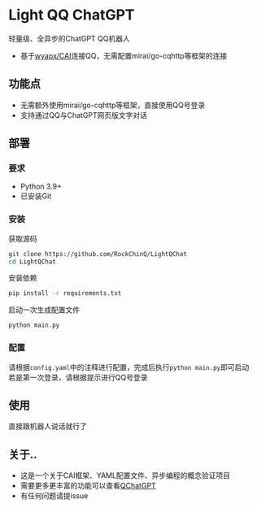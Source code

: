 # Light QQ ChatGPT

轻量级、全异步的ChatGPT QQ机器人

- 基于[wyapx/CAI](https://github.com/wyapx/CAI)连接QQ，无需配置mirai/go-cqhttp等框架的连接

## 功能点

- 无需额外使用mirai/go-cqhttp等框架，直接使用QQ号登录
- 支持通过QQ与ChatGPT网页版文字对话

## 部署

### 要求

- Python 3.9+
- 已安装Git

### 安装

获取源码

```bash
git clone https://github.com/RockChinQ/LightQChat
cd LightQChat
```

安装依赖

```bash
pip install -r requirements.txt
```

启动一次生成配置文件

```bash
python main.py
```

### 配置

请根据`config.yaml`中的注释进行配置，完成后执行`python main.py`即可启动  
若是第一次登录，请根据提示进行QQ号登录

## 使用

直接跟机器人说话就行了

## 关于..

- 这是一个关于CAI框架、YAML配置文件、异步编程的概念验证项目
- 需要更多更丰富的功能可以查看[QChatGPT](https://github.com/RockChinQ/QChatGPT)
- 有任何问题请提issue